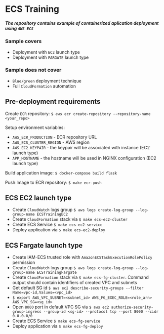 # ECS Training

##### The repository contains example of containerized aplication deployment using `AWS ECS`

### Sample covers
- Deployment with `EC2` launch type
- Deployment with `FARGATE` launch type

### Sample does not cover
- `Blue/green` deployment technique
- Full `CloudFormation` automation

## Pre-deployment requirements
Create `ECR` repository:
`$ aws ecr create-repository --repository-name <your_repo>`

Setup environment variables:
- `AWS_ECR_PRODUCTION` - ECR repository URL
- `AWS_ECS_CLUSTER_REGION` - AWS region
- `AWS_EC2_KEYPAIR` - the keypair will be associated with instance (EC2 launch type)
- `APP_HOSTNAME` - the hostname will be used in NGINX configuration (EC2 launch type)

Build application image:
`$ docker-compose build flask`

Push Image to ECR repository:
`$ make ecr-push`

## ECS EC2 launch type
- Create `CloudWatch` logs group 
`$ aws logs create-log-group --log-group-name ECSTrainingEC2`
- Create `CloudFormation` stack via `$ make ecs-ec2-cluster`
- Create ECS Service `$ make ecs-ec2-service`
- Deploy application via `$ make ecs-ec2-deploy`

## ECS Fargate launch type
- Create IAM-ECS trusted role with `AmazonECSTaskExecutionRolePolicy ` permission
- Create `CloudWatch` logs group 
`$ aws logs create-log-group --log-group-name ECSTrainingFargate`
- Create `CloudFormation` stack via `$ make ecs-fg-cluster`. Command output should contain identifiers of created VPC and subnets
- Get default SG id `$ aws ec2 describe-security-groups --filter Name=vpc-id,Values=<vpc_id>`
- `$ export AWS_VPC_SUBNET=<subnet_id> AWS_FG_EXEC_ROLE=<role_arn> AWS_VPC_SG=<sg_id>`
- Open `8000` port in default VPC SG via `$ aws ec2 authorize-security-group-ingress --group-id <sg-id> --protocol tcp --port 8000 --cidr 0.0.0.0/0`
- Create ECS Service `$ make ecs-fg-service`
- Deploy application via `$ make ecs-fg-deploy`
